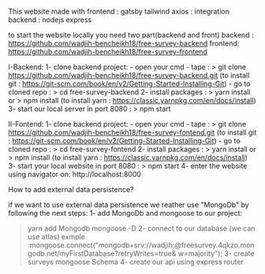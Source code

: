 This website made with 
frontend : gatsby tailwind 
axios : integration
backend : nodejs express


to start the website locally you need two part(backend and front)
backend : https://github.com/wadjih-bencheikh18/free-survey-backend
frontend: https://github.com/wadjih-bencheikh18/free-survey-frontend

I-Backend:
  1- clone backend project:
    - open your cmd
    - tape : 
      > git clone https://github.com/wadjih-bencheikh18/free-survey-backend.git 
        (to install git : https://git-scm.com/book/en/v2/Getting-Started-Installing-Git)
    - go to cloned repo : 
      > cd free-survey-backend
  2- install packages :
      > yarn install or > npm install
        (to install yarn : https://classic.yarnpkg.com/en/docs/install)
  3- start our local server in port 8080 :
      > npm start

II-Fontend:
  1- clone backend project:
    - open your cmd
    - tape : 
      > git clone https://github.com/wadjih-bencheikh18/free-survey-fontend.git 
        (to install git : https://git-scm.com/book/en/v2/Getting-Started-Installing-Git)
    - go to cloned repo : 
      > cd free-survey-fontend
  2- install packages :
      > yarn install or > npm install
        (to install yarn : https://classic.yarnpkg.com/en/docs/install)
  3- start your local website in port 8080 :
      > npm start
  4- enter the website using navigator on: http://localhost:8000



How to add external data persistence?

if we want to use external data persistence we reather use "MongoDb" by following the next steps:
1- add MongoDb and mongoose to our project:
  > yarn add Mongodb mongoose -D
2- connect to our database (we can use atlas)
  exmple :mongoose.connect("mongodb+srv://wadjih:<password>@freesurvey.4qkzo.mongodb.net/myFirstDatabase?retryWrites=true&  w=majority");
3- create surveys mongoose Schema
4- create our api using express router